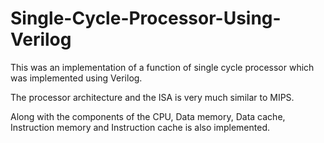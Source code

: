 # Single-Cycle-Processor-Using-Verilog
This was an implementation of a function of single cycle processor which was implemented using Verilog.

The processor architecture and the ISA is very much similar to MIPS.

Along with the components of the CPU, Data memory, Data cache, Instruction memory and Instruction cache is also implemented.
